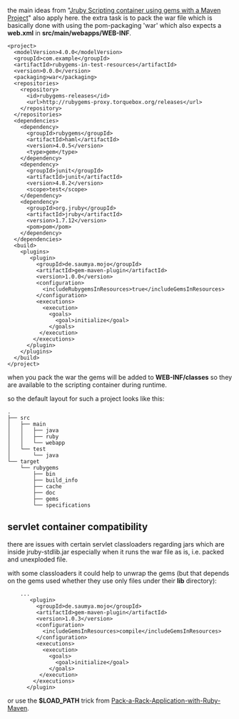 the main ideas from "[Jruby Scripting container using gems with a Maven Project](Jruby-Scripting-container-using-Gems-with-a-Maven-Project)" also apply here. the extra task is to pack the war file which is basically done with using the pom-packaging 'war' which also expects a **web.xml** in **src/main/webapps/WEB-INF**.

    <project>
      <modelVersion>4.0.0</modelVersion>
      <groupId>com.example</groupId>
      <artifactId>rubygems-in-test-resources</artifactId>
      <version>0.0.0</version>
      <packaging>war</packaging>
      <repositories>
        <repository>
          <id>rubygems-releases</id>
          <url>http://rubygems-proxy.torquebox.org/releases</url>
        </repository>
      </repositories>
      <dependencies>
        <dependency>
          <groupId>rubygems</groupId>
          <artifactId>haml</artifactId>
          <version>4.0.5</version>
          <type>gem</type>
        </dependency>
        <dependency>
          <groupId>junit</groupId>
          <artifactId>junit</artifactId>
          <version>4.8.2</version>
          <scope>test</scope>
        </dependency>
        <dependency>
          <groupId>org.jruby</groupId>
          <artifactId>jruby</artifactId>
          <version>1.7.12</version>
          <pom>pom</pom>
        </dependency>
      </dependencies>
      <build>
        <plugins>
           <plugin>
             <groupId>de.saumya.mojo</groupId>
             <artifactId>gem-maven-plugin</artifactId>
             <version>1.0.0</version>
             <configuration>
               <includeRubygemsInResources>true</includeGemsInResources>
             </configuration>
             <executions>
               <execution>
                 <goals>
                   <goal>initialize</goal>
                 </goals>
              </execution>
            </executions>
          </plugin>
        </plugins>
      </build>
    </project>

when you pack the war the gems will be added to **WEB-INF/classes** so they are available to the scripting container during runtime.

so the default layout for such a project looks like this:

    .
    ├── src
    │   ├── main
    │   │   ├── java
    │   │   ├── ruby
    │   │   └── webapp
    │   └── test
    │       └── java
    └── target
        └── rubygems
            ├── bin
            ├── build_info
            ├── cache
            ├── doc
            ├── gems
            └── specifications

## servlet container compatibility ##

there are issues with certain servlet classloaders regarding jars which are inside jruby-stdlib.jar especially when it runs the war file as is, i.e. packed and unexploded file.

with some classloaders it could help to unwrap the gems (but that depends on the gems used whether they use only files under their **lib** directory):

		...
           <plugin>
             <groupId>de.saumya.mojo</groupId>
             <artifactId>gem-maven-plugin</artifactId>
             <version>1.0.3</version>
             <configuration>
               <includeGemsInResources>compile</includeGemsInResources>
             </configuration>
             <executions>
               <execution>
                 <goals>
                   <goal>initialize</goal>
                 </goals>
              </execution>
            </executions>
          </plugin>

or use the **$LOAD_PATH** trick from [Pack-a-Rack-Application-with-Ruby-Maven]( Pack-a-Rack-Application-with-Ruby-Maven).